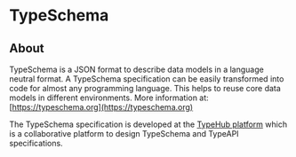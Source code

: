 # TypeSchema

## About

TypeSchema is a JSON format to describe data models in a language neutral format. A TypeSchema specification can be
easily transformed into code for almost any programming language. This helps to reuse core data models in different
environments. More information at: [https://typeschema.org](https://typeschema.org)

The TypeSchema specification is developed at the [TypeHub platform](https://app.typehub.cloud/d/typehub/typeschema)
which is a collaborative platform to design TypeSchema and TypeAPI specifications.
